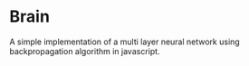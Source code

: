 # Brain

A simple implementation of a multi layer neural network using backpropagation algorithm in javascript.

